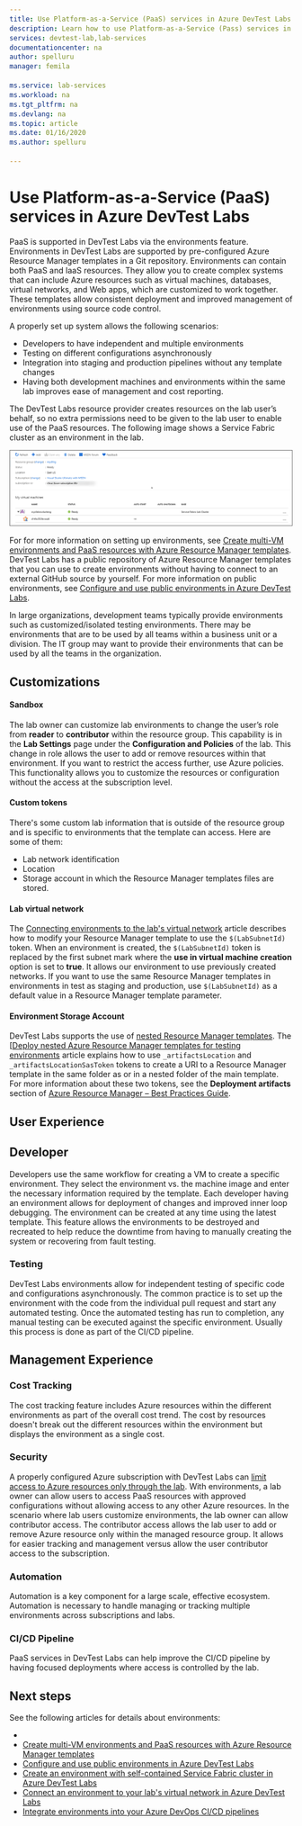 ```yaml
---
title: Use Platform-as-a-Service (PaaS) services in Azure DevTest Labs
description: Learn how to use Platform-as-a-Service (Pass) services in Azure DevTest Labs. 
services: devtest-lab,lab-services
documentationcenter: na
author: spelluru
manager: femila

ms.service: lab-services
ms.workload: na
ms.tgt_pltfrm: na
ms.devlang: na
ms.topic: article
ms.date: 01/16/2020
ms.author: spelluru

---
```


# Use Platform-as-a-Service (PaaS) services in Azure DevTest Labs
PaaS is supported in DevTest Labs via the environments feature. Environments in DevTest Labs are supported by pre-configured Azure Resource Manager templates in a Git repository. Environments can contain both PaaS and IaaS resources. They allow you to create complex systems that can include Azure resources such as virtual machines, databases, virtual networks, and Web apps, which are customized to work together. These templates allow consistent deployment and improved management of environments using source code control. 

A properly set up system allows the following scenarios: 

- Developers to have independent and multiple environments
- Testing on different configurations asynchronously
- Integration into staging and production pipelines without any template changes
- Having both development machines and environments within the same lab improves ease of management and cost reporting.  

The DevTest Labs resource provider creates resources on the lab user’s behalf, so no extra permissions need to be given to the lab user to enable use of the PaaS resources. The following image shows a Service Fabric cluster as an environment in the lab.

![Service Fabric cluster as an environment](./media/create-environment-service-fabric-cluster/cluster-created.png)

For for more information on setting up environments, see [Create multi-VM environments and PaaS resources with Azure Resource Manager templates](devtest-lab-create-environment-from-arm.md). DevTest Labs has a public repository of Azure Resource Manager templates that you can use to create environments without having to connect to an external GitHub source by yourself. For more information on public environments, see [Configure and use public environments in Azure DevTest Labs](devtest-lab-configure-use-public-environments.md).

In large organizations, development teams typically provide environments such as customized/isolated testing environments. There may be environments that are to be used by all teams within a business unit or a division. The IT group may want to provide their environments that can be used by all the teams in the organization.  

## Customizations

#### Sandbox 
The lab owner can customize lab environments to change the user’s role from **reader** to **contributor** within the resource group. This capability is in the **Lab Settings** page under the **Configuration and Policies** of the lab. This change in role allows the user to add or remove resources within that environment. If you want to restrict the access further, use Azure policies. This functionality allows you to customize the resources or configuration without the access at the subscription level.

#### Custom tokens
There's some custom lab information that is outside of the resource group and is specific to environments that the template can access. Here are some of them: 

- Lab network identification
- Location
- Storage account in which the Resource Manager templates files are stored. 
 
#### Lab virtual network
The [Connecting environments to the lab's virtual network](connect-environment-lab-virtual-network.md) article describes how to modify your Resource Manager template to use the `$(LabSubnetId)` token. When an environment is created, the `$(LabSubnetId)` token is replaced by the first subnet mark where the **use in virtual machine creation** option is set to **true**. It allows our environment to use previously created networks. If you want to use the same Resource Manager templates in environments in test as staging and production, use `$(LabSubnetId)` as a default value in a Resource Manager template parameter. 

#### Environment Storage Account
DevTest Labs supports the use of [nested Resource Manager templates](../azure-resource-manager/templates/linked-templates.md). The [[Deploy nested Azure Resource Manager templates for testing environments](deploy-nested-template-environments.md) article explains how to use  `_artifactsLocation` and `_artifactsLocationSasToken` tokens to create a URI to a Resource Manager template in the same folder as or in a nested folder of the main template. For more information about these two tokens, see the **Deployment artifacts** section of [Azure Resource Manager – Best Practices Guide](https://github.com/Azure/azure-quickstart-templates/blob/master/1-CONTRIBUTION-GUIDE/best-practices.md).

## User Experience

## Developer
Developers use the same workflow for creating a VM to create a specific environment. They select the environment vs. the machine image and enter the necessary information required by the template. Each developer having an environment allows for deployment of changes and improved inner loop debugging. The environment can be created at any time using the latest template.  This feature allows the environments to be destroyed and recreated to help reduce the downtime from having to manually creating the system or recovering from fault testing.  

### Testing
DevTest Labs environments allow for independent testing of specific code and configurations asynchronously. The common practice is to set up the environment with the code from the individual pull request and start any automated testing. Once the automated testing has run to completion, any manual testing can be executed against the specific environment. Usually this process is done as part of the CI/CD pipeline. 

## Management Experience

### Cost Tracking
The cost tracking feature includes Azure resources within the different environments as part of the overall cost trend. The cost by resources doesn't break out the different resources within the environment but displays the environment as a single cost.

### Security
A properly configured Azure subscription with DevTest Labs can [limit access to Azure resources only through the lab](devtest-lab-add-devtest-user.md). With environments, a lab owner can allow users to access PaaS resources with approved configurations without allowing access to any other Azure resources. In the scenario where lab users customize environments, the lab owner can allow contributor access. The contributor access allows the lab user to add or remove Azure resource only within the managed resource group. It allows for easier tracking and management versus allow the user contributor access to the subscription.

### Automation
Automation is a key component for a large scale, effective ecosystem. Automation is necessary to handle managing or tracking multiple environments across subscriptions and labs.

### CI/CD Pipeline
PaaS services in DevTest Labs can help improve the CI/CD pipeline by having focused deployments where access is controlled by the lab.

## Next steps
See the following articles for details about environments: 

- 
- [Create multi-VM environments and PaaS resources with Azure Resource Manager templates](devtest-lab-create-environment-from-arm.md)
- [Configure and use public environments in Azure DevTest Labs](devtest-lab-configure-use-public-environments.md)
- [Create an environment with self-contained Service Fabric cluster in Azure DevTest Labs](create-environment-service-fabric-cluster.md)
- [Connect an environment to your lab's virtual network in Azure DevTest Labs](connect-environment-lab-virtual-network.md)
- [Integrate environments into your Azure DevOps CI/CD pipelines](integrate-environments-devops-pipeline.md)
 





